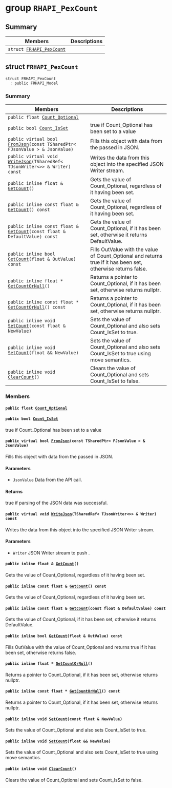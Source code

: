 # group `RHAPI_PexCount` <a id="group__RHAPI__PexCount"></a>

## Summary

 Members                        | Descriptions                                
--------------------------------|---------------------------------------------
`struct `[`FRHAPI_PexCount`](#structFRHAPI__PexCount) | 

## struct `FRHAPI_PexCount` <a id="structFRHAPI__PexCount"></a>

```
struct FRHAPI_PexCount
  : public FRHAPI_Model
```

### Summary

 Members                        | Descriptions                                
--------------------------------|---------------------------------------------
`public float `[`Count_Optional`](#structFRHAPI__PexCount_1ab3857fd6a2125496df075cd9c4e3a0d5) | 
`public bool `[`Count_IsSet`](#structFRHAPI__PexCount_1a050184966a397013b815e7e2b15001d9) | true if Count_Optional has been set to a value
`public virtual bool `[`FromJson`](#structFRHAPI__PexCount_1af9a3d98c7cc48820eefa571cba384393)`(const TSharedPtr< FJsonValue > & JsonValue)` | Fills this object with data from the passed in JSON.
`public virtual void `[`WriteJson`](#structFRHAPI__PexCount_1afaa19f8216ee200d5fe6059e67a459cd)`(TSharedRef< TJsonWriter<>> & Writer) const` | Writes the data from this object into the specified JSON Writer stream.
`public inline float & `[`GetCount`](#structFRHAPI__PexCount_1a1e58368a3242ba0dcd2baf8bc845bfc0)`()` | Gets the value of Count_Optional, regardless of it having been set.
`public inline const float & `[`GetCount`](#structFRHAPI__PexCount_1a5efd6b35361d8dd61c9374e90213c717)`() const` | Gets the value of Count_Optional, regardless of it having been set.
`public inline const float & `[`GetCount`](#structFRHAPI__PexCount_1acab98ff8201fbd7dde810288995d5538)`(const float & DefaultValue) const` | Gets the value of Count_Optional, if it has been set, otherwise it returns DefaultValue.
`public inline bool `[`GetCount`](#structFRHAPI__PexCount_1ad7662026f67286f692a7f0bd17d25b19)`(float & OutValue) const` | Fills OutValue with the value of Count_Optional and returns true if it has been set, otherwise returns false.
`public inline float * `[`GetCountOrNull`](#structFRHAPI__PexCount_1a8b59efa8fff153443b5b405d7b76dbb8)`()` | Returns a pointer to Count_Optional, if it has been set, otherwise returns nullptr.
`public inline const float * `[`GetCountOrNull`](#structFRHAPI__PexCount_1adf318b32f9ea09b9662baa29ce3f961d)`() const` | Returns a pointer to Count_Optional, if it has been set, otherwise returns nullptr.
`public inline void `[`SetCount`](#structFRHAPI__PexCount_1a11ddb1c41d7ec291a228a0ad23c7b5ad)`(const float & NewValue)` | Sets the value of Count_Optional and also sets Count_IsSet to true.
`public inline void `[`SetCount`](#structFRHAPI__PexCount_1a219a9f3d0e08aa5d943c564ab426a342)`(float && NewValue)` | Sets the value of Count_Optional and also sets Count_IsSet to true using move semantics.
`public inline void `[`ClearCount`](#structFRHAPI__PexCount_1aeed66bc650144cee6f9b1eaf08fb9249)`()` | Clears the value of Count_Optional and sets Count_IsSet to false.

### Members

#### `public float `[`Count_Optional`](#structFRHAPI__PexCount_1ab3857fd6a2125496df075cd9c4e3a0d5) <a id="structFRHAPI__PexCount_1ab3857fd6a2125496df075cd9c4e3a0d5"></a>

#### `public bool `[`Count_IsSet`](#structFRHAPI__PexCount_1a050184966a397013b815e7e2b15001d9) <a id="structFRHAPI__PexCount_1a050184966a397013b815e7e2b15001d9"></a>

true if Count_Optional has been set to a value

#### `public virtual bool `[`FromJson`](#structFRHAPI__PexCount_1af9a3d98c7cc48820eefa571cba384393)`(const TSharedPtr< FJsonValue > & JsonValue)` <a id="structFRHAPI__PexCount_1af9a3d98c7cc48820eefa571cba384393"></a>

Fills this object with data from the passed in JSON.

#### Parameters
* `JsonValue` Data from the API call.

#### Returns
true if parsing of the JSON data was successful.

#### `public virtual void `[`WriteJson`](#structFRHAPI__PexCount_1afaa19f8216ee200d5fe6059e67a459cd)`(TSharedRef< TJsonWriter<>> & Writer) const` <a id="structFRHAPI__PexCount_1afaa19f8216ee200d5fe6059e67a459cd"></a>

Writes the data from this object into the specified JSON Writer stream.

#### Parameters
* `Writer` JSON Writer stream to push .

#### `public inline float & `[`GetCount`](#structFRHAPI__PexCount_1a1e58368a3242ba0dcd2baf8bc845bfc0)`()` <a id="structFRHAPI__PexCount_1a1e58368a3242ba0dcd2baf8bc845bfc0"></a>

Gets the value of Count_Optional, regardless of it having been set.

#### `public inline const float & `[`GetCount`](#structFRHAPI__PexCount_1a5efd6b35361d8dd61c9374e90213c717)`() const` <a id="structFRHAPI__PexCount_1a5efd6b35361d8dd61c9374e90213c717"></a>

Gets the value of Count_Optional, regardless of it having been set.

#### `public inline const float & `[`GetCount`](#structFRHAPI__PexCount_1acab98ff8201fbd7dde810288995d5538)`(const float & DefaultValue) const` <a id="structFRHAPI__PexCount_1acab98ff8201fbd7dde810288995d5538"></a>

Gets the value of Count_Optional, if it has been set, otherwise it returns DefaultValue.

#### `public inline bool `[`GetCount`](#structFRHAPI__PexCount_1ad7662026f67286f692a7f0bd17d25b19)`(float & OutValue) const` <a id="structFRHAPI__PexCount_1ad7662026f67286f692a7f0bd17d25b19"></a>

Fills OutValue with the value of Count_Optional and returns true if it has been set, otherwise returns false.

#### `public inline float * `[`GetCountOrNull`](#structFRHAPI__PexCount_1a8b59efa8fff153443b5b405d7b76dbb8)`()` <a id="structFRHAPI__PexCount_1a8b59efa8fff153443b5b405d7b76dbb8"></a>

Returns a pointer to Count_Optional, if it has been set, otherwise returns nullptr.

#### `public inline const float * `[`GetCountOrNull`](#structFRHAPI__PexCount_1adf318b32f9ea09b9662baa29ce3f961d)`() const` <a id="structFRHAPI__PexCount_1adf318b32f9ea09b9662baa29ce3f961d"></a>

Returns a pointer to Count_Optional, if it has been set, otherwise returns nullptr.

#### `public inline void `[`SetCount`](#structFRHAPI__PexCount_1a11ddb1c41d7ec291a228a0ad23c7b5ad)`(const float & NewValue)` <a id="structFRHAPI__PexCount_1a11ddb1c41d7ec291a228a0ad23c7b5ad"></a>

Sets the value of Count_Optional and also sets Count_IsSet to true.

#### `public inline void `[`SetCount`](#structFRHAPI__PexCount_1a219a9f3d0e08aa5d943c564ab426a342)`(float && NewValue)` <a id="structFRHAPI__PexCount_1a219a9f3d0e08aa5d943c564ab426a342"></a>

Sets the value of Count_Optional and also sets Count_IsSet to true using move semantics.

#### `public inline void `[`ClearCount`](#structFRHAPI__PexCount_1aeed66bc650144cee6f9b1eaf08fb9249)`()` <a id="structFRHAPI__PexCount_1aeed66bc650144cee6f9b1eaf08fb9249"></a>

Clears the value of Count_Optional and sets Count_IsSet to false.


